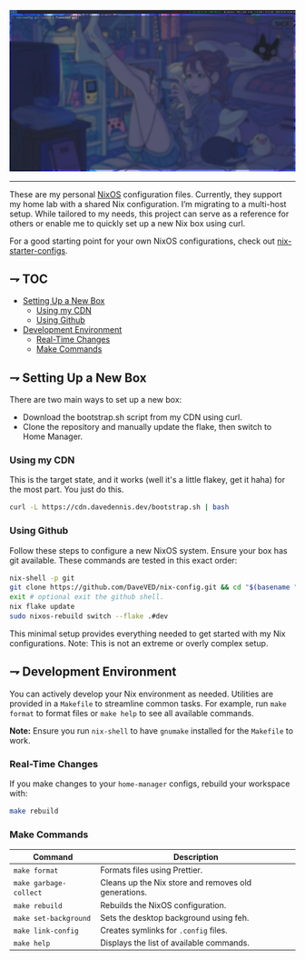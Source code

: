 <p align="center">
  <a href="https://https://github.com/DaveVED/nix-config">
    <picture>
      <img src="https://raw.githubusercontent.com/DaveVED/nix-config/main/assets/screenshot.jpg" alt="OpenAuth logo">
    </picture>
  </a>
</p>

---

These are my personal [NixOS](https://nixos.org/) configuration files.
Currently, they support my home lab with a shared Nix configuration. I’m
migrating to a multi-host setup. While tailored to my needs, this project can
serve as a reference for others or enable me to quickly set up a new Nix box
using curl.

For a good starting point for your own NixOS configurations, check out
[nix-starter-configs](https://github.com/Misterio77/nix-starter-configs).

## ⇁ TOC

- [Setting Up a New Box](#-setting-up-a-new-box)
  - [Using my CDN](#using-my-cdn)
  - [Using Github](#using-github)
- [Development Environment](#-development-environment)
  - [Real-Time Changes](#real-time-changes)
  - [Make Commands](#make-commands)

## ⇁ Setting Up a New Box

There are two main ways to set up a new box:

- Download the bootstrap.sh script from my CDN using curl.
- Clone the repository and manually update the flake, then switch to Home
  Manager.

### Using my CDN

This is the target state, and it works (well it's a little flakey, get it haha)
for the most part. You just do this.

```bash
curl -L https://cdn.davedennis.dev/bootstrap.sh | bash
```

### Using Github

Follow these steps to configure a new NixOS system. Ensure your box has git
available. These commands are tested in this exact order:

```bash
nix-shell -p git
git clone https://github.com/DaveVED/nix-config.git && cd "$(basename "$_" .git)"
exit # optional exit the github shell.
nix flake update
sudo nixos-rebuild switch --flake .#dev
```

This minimal setup provides everything needed to get started with my Nix
configurations. Note: This is not an extreme or overly complex setup.

## ⇁ Development Environment

You can actively develop your Nix environment as needed. Utilities are provided
in a `Makefile` to streamline common tasks. For example, run `make format` to
format files or `make help` to see all available commands.

**Note:** Ensure you run `nix-shell` to have `gnumake` installed for the
`Makefile` to work.

### Real-Time Changes

If you make changes to your `home-manager` configs, rebuild your workspace with:

```bash
make rebuild
```

### Make Commands

| Command                | Description                                          |
| ---------------------- | ---------------------------------------------------- |
| `make format`          | Formats files using Prettier.                        |
| `make garbage-collect` | Cleans up the Nix store and removes old generations. |
| `make rebuild`         | Rebuilds the NixOS configuration.                    |
| `make set-background`  | Sets the desktop background using feh.               |
| `make link-config`     | Creates symlinks for `.config` files.                |
| `make help`            | Displays the list of available commands.             |
